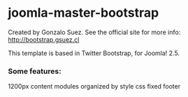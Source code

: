 joomla-master-bootstrap
=======================
Created by Gonzalo Suez. See the official site for more info: http://bootstrap.gsuez.cl

This template is based in Twitter Bootstrap, for Joomla! 2.5.

<h3>Some features:</h3>
1200px content
modules organized by style css
fixed footer
